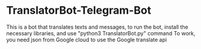 # TranslatorBot-Telegram-Bot
This is a bot that translates texts and messages, to run the bot, install the necessary libraries, and use  "python3 TranslatorBot.py" command
To work, you need json from Google cloud to use the Google translate api
